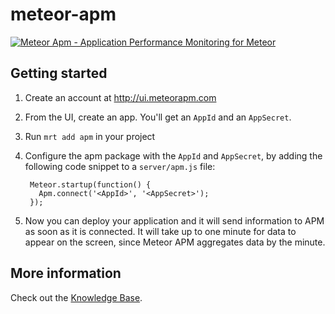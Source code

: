 meteor-apm
==========

[![Meteor Apm - Application Performance Monitoring for Meteor](https://meteorapm.com/images/meteorapm.png)](https://meteorapm.com)

Getting started
---------------

1. Create an account at http://ui.meteorapm.com
2. From the UI, create an app. You'll get an `AppId` and an `AppSecret`.
3. Run `mrt add apm` in your project
4. Configure the apm package with the `AppId` and `AppSecret`, by adding the following code snippet to a `server/apm.js` file:

        Meteor.startup(function() {
          Apm.connect('<AppId>', '<AppSecret>');
        });

5. Now you can deploy your application and it will send information to APM as soon as it is connected. It will take up to one minute for data to appear on the screen, since Meteor APM aggregates data by the minute.

More information
----------------

Check out the [Knowledge Base](http://support.meteorapm.com/knowledgebase).
